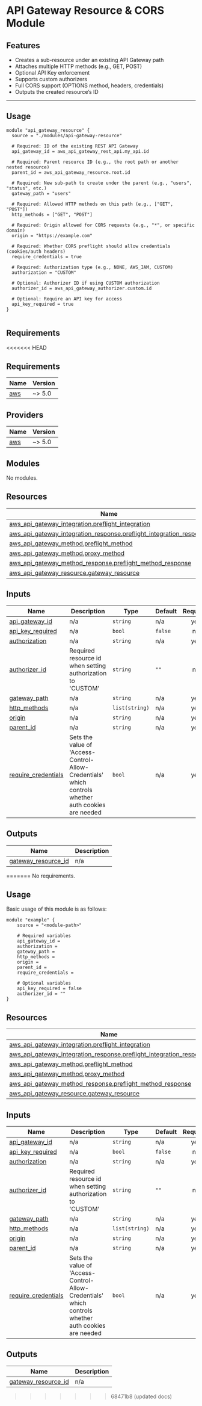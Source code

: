 # API Gateway Resource & CORS Module

## Features

- Creates a sub-resource under an existing API Gateway path
- Attaches multiple HTTP methods (e.g., GET, POST)
- Optional API Key enforcement
- Supports custom authorizers
- Full CORS support (OPTIONS method, headers, credentials)
- Outputs the created resource’s ID

---

## Usage

```hcl
module "api_gateway_resource" {
  source = "./modules/api-gateway-resource"

  # Required: ID of the existing REST API Gateway
  api_gateway_id = aws_api_gateway_rest_api.my_api.id

  # Required: Parent resource ID (e.g., the root path or another nested resource)
  parent_id = aws_api_gateway_resource.root.id

  # Required: New sub-path to create under the parent (e.g., "users", "status", etc.)
  gateway_path = "users"

  # Required: Allowed HTTP methods on this path (e.g., ["GET", "POST"])
  http_methods = ["GET", "POST"]

  # Required: Origin allowed for CORS requests (e.g., "*", or specific domain)
  origin = "https://example.com"

  # Required: Whether CORS preflight should allow credentials (cookies/auth headers)
  require_credentials = true

  # Required: Authorization type (e.g., NONE, AWS_IAM, CUSTOM)
  authorization = "CUSTOM"

  # Optional: Authorizer ID if using CUSTOM authorization
  authorizer_id = aws_api_gateway_authorizer.custom.id

  # Optional: Require an API key for access
  api_key_required = true
}


```

<!-- BEGIN_TF_DOCS -->
## Requirements

<<<<<<< HEAD
## Requirements

| Name                                                   | Version |
| ------------------------------------------------------ | ------- |
| <a name="requirement_aws"></a> [aws](#requirement_aws) | ~> 5.0  |

## Providers

| Name                                             | Version |
| ------------------------------------------------ | ------- |
| <a name="provider_aws"></a> [aws](#provider_aws) | ~> 5.0  |

## Modules

No modules.

## Resources

| Name                                                                                                                                                                                | Type     |
| ----------------------------------------------------------------------------------------------------------------------------------------------------------------------------------- | -------- |
| [aws_api_gateway_integration.preflight_integration](https://registry.terraform.io/providers/hashicorp/aws/latest/docs/resources/api_gateway_integration)                            | resource |
| [aws_api_gateway_integration_response.preflight_integration_response](https://registry.terraform.io/providers/hashicorp/aws/latest/docs/resources/api_gateway_integration_response) | resource |
| [aws_api_gateway_method.preflight_method](https://registry.terraform.io/providers/hashicorp/aws/latest/docs/resources/api_gateway_method)                                           | resource |
| [aws_api_gateway_method.proxy_method](https://registry.terraform.io/providers/hashicorp/aws/latest/docs/resources/api_gateway_method)                                               | resource |
| [aws_api_gateway_method_response.preflight_method_response](https://registry.terraform.io/providers/hashicorp/aws/latest/docs/resources/api_gateway_method_response)                | resource |
| [aws_api_gateway_resource.gateway_resource](https://registry.terraform.io/providers/hashicorp/aws/latest/docs/resources/api_gateway_resource)                                       | resource |

## Inputs

| Name                                                                                       | Description                                                                                         | Type           | Default | Required |
| ------------------------------------------------------------------------------------------ | --------------------------------------------------------------------------------------------------- | -------------- | ------- | :------: |
| <a name="input_api_gateway_id"></a> [api_gateway_id](#input_api_gateway_id)                | n/a                                                                                                 | `string`       | n/a     |   yes    |
| <a name="input_api_key_required"></a> [api_key_required](#input_api_key_required)          | n/a                                                                                                 | `bool`         | `false` |    no    |
| <a name="input_authorization"></a> [authorization](#input_authorization)                   | n/a                                                                                                 | `string`       | n/a     |   yes    |
| <a name="input_authorizer_id"></a> [authorizer_id](#input_authorizer_id)                   | Required resource id when setting authorization to 'CUSTOM'                                         | `string`       | `""`    |    no    |
| <a name="input_gateway_path"></a> [gateway_path](#input_gateway_path)                      | n/a                                                                                                 | `string`       | n/a     |   yes    |
| <a name="input_http_methods"></a> [http_methods](#input_http_methods)                      | n/a                                                                                                 | `list(string)` | n/a     |   yes    |
| <a name="input_origin"></a> [origin](#input_origin)                                        | n/a                                                                                                 | `string`       | n/a     |   yes    |
| <a name="input_parent_id"></a> [parent_id](#input_parent_id)                               | n/a                                                                                                 | `string`       | n/a     |   yes    |
| <a name="input_require_credentials"></a> [require_credentials](#input_require_credentials) | Sets the value of 'Access-Control-Allow-Credentials' which controls whether auth cookies are needed | `bool`         | n/a     |   yes    |

## Outputs

| Name                                                                                         | Description |
| -------------------------------------------------------------------------------------------- | ----------- |
| <a name="output_gateway_resource_id"></a> [gateway_resource_id](#output_gateway_resource_id) | n/a         |

=======
No requirements.

## Usage
Basic usage of this module is as follows:

```hcl
module "example" {
  	source = "<module-path>"
  
	# Required variables
  	api_gateway_id = 
  	authorization = 
  	gateway_path = 
  	http_methods = 
  	origin = 
  	parent_id = 
  	require_credentials = 
  
	# Optional variables
  	api_key_required = false
  	authorizer_id = ""
}
```

## Resources

| Name | Type |
|------|------|
| [aws_api_gateway_integration.preflight_integration](https://registry.terraform.io/providers/hashicorp/aws/latest/docs/resources/api_gateway_integration) | resource |
| [aws_api_gateway_integration_response.preflight_integration_response](https://registry.terraform.io/providers/hashicorp/aws/latest/docs/resources/api_gateway_integration_response) | resource |
| [aws_api_gateway_method.preflight_method](https://registry.terraform.io/providers/hashicorp/aws/latest/docs/resources/api_gateway_method) | resource |
| [aws_api_gateway_method.proxy_method](https://registry.terraform.io/providers/hashicorp/aws/latest/docs/resources/api_gateway_method) | resource |
| [aws_api_gateway_method_response.preflight_method_response](https://registry.terraform.io/providers/hashicorp/aws/latest/docs/resources/api_gateway_method_response) | resource |
| [aws_api_gateway_resource.gateway_resource](https://registry.terraform.io/providers/hashicorp/aws/latest/docs/resources/api_gateway_resource) | resource |
## Inputs

| Name | Description | Type | Default | Required |
|------|-------------|------|---------|:--------:|
| <a name="input_api_gateway_id"></a> [api\_gateway\_id](#input\_api\_gateway\_id) | n/a | `string` | n/a | yes |
| <a name="input_api_key_required"></a> [api\_key\_required](#input\_api\_key\_required) | n/a | `bool` | `false` | no |
| <a name="input_authorization"></a> [authorization](#input\_authorization) | n/a | `string` | n/a | yes |
| <a name="input_authorizer_id"></a> [authorizer\_id](#input\_authorizer\_id) | Required resource id when setting authorization to 'CUSTOM' | `string` | `""` | no |
| <a name="input_gateway_path"></a> [gateway\_path](#input\_gateway\_path) | n/a | `string` | n/a | yes |
| <a name="input_http_methods"></a> [http\_methods](#input\_http\_methods) | n/a | `list(string)` | n/a | yes |
| <a name="input_origin"></a> [origin](#input\_origin) | n/a | `string` | n/a | yes |
| <a name="input_parent_id"></a> [parent\_id](#input\_parent\_id) | n/a | `string` | n/a | yes |
| <a name="input_require_credentials"></a> [require\_credentials](#input\_require\_credentials) | Sets the value of 'Access-Control-Allow-Credentials' which controls whether auth cookies are needed | `bool` | n/a | yes |
## Outputs

| Name | Description |
|------|-------------|
| <a name="output_gateway_resource_id"></a> [gateway\_resource\_id](#output\_gateway\_resource\_id) | n/a |
>>>>>>> 68471b8 (updated docs)
<!-- END_TF_DOCS -->

